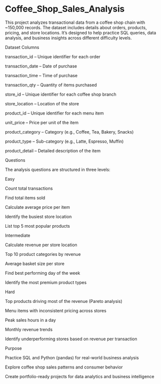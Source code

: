 # Coffee_Shop_Sales_Analysis
This project analyzes transactional data from a coffee shop chain with ~150,000 records. The dataset includes details about orders, products, pricing, and store locations. It’s designed to help practice SQL queries, data analysis, and business insights across different difficulty levels.

 Dataset Columns

transaction_id – Unique identifier for each order

transaction_date – Date of purchase

transaction_time – Time of purchase

transaction_qty – Quantity of items purchased

store_id – Unique identifier for each coffee shop branch

store_location – Location of the store

product_id – Unique identifier for each menu item

unit_price – Price per unit of the item

product_category – Category (e.g., Coffee, Tea, Bakery, Snacks)

product_type – Sub-category (e.g., Latte, Espresso, Muffin)

product_detail – Detailed description of the item

 Questions

The analysis questions are structured in three levels:

Easy

Count total transactions

Find total items sold

Calculate average price per item

Identify the busiest store location

List top 5 most popular products

Intermediate

Calculate revenue per store location

Top 10 product categories by revenue

Average basket size per store

Find best performing day of the week

Identify the most premium product types

Hard

Top products driving most of the revenue (Pareto analysis)

Menu items with inconsistent pricing across stores

Peak sales hours in a day

Monthly revenue trends

Identify underperforming stores based on revenue per transaction

Purpose

Practice SQL and Python (pandas) for real-world business analysis

Explore coffee shop sales patterns and consumer behavior

Create portfolio-ready projects for data analytics and business intelligence
